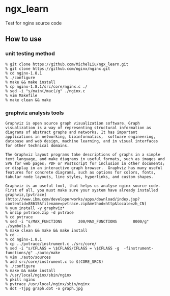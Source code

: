 # ngx_learn
Test for nginx source code

## How to use

### unit testing method

    % git clone https://github.com/MichelLiu/ngx_learn.git
    % git clone https://github.com/nginx/nginx.git
    % cd nginx-1.8.1
    % ./configure
    % make && make install
    % cp nginx-1.8.1/src/core/nginx.c ./
    % sed -i "s/main(/mac(/g" ./nginx.c
    % vim Makefile
    % make clean && make

### graphviz analysis tools
    
    Graphviz is open source graph visualization software. Graph visualization is a way of representing structural information as diagrams of abstract graphs and networks. It has important applications in networking, bioinformatics,  software engineering, database and web design, machine learning, and in visual interfaces for other technical domains. 
    
    The Graphviz layout programs take descriptions of graphs in a simple text language, and make diagrams in useful formats, such as images and SVG for web pages; PDF or Postscript for inclusion in other documents; or display in an interactive graph browser.  Graphviz has many useful features for concrete diagrams, such as options for colors, fonts, tabular node layouts, line styles, hyperlinks, and custom shapes. 
    
    Graphviz is an useful tool, that helps us analyse nginx source code.
    First of all, you must make sure your system have already installed graphviz,[pvtrace](http://www.ibm.com/developerworks/apps/download/index.jsp?contentid=88615&filename=pvtrace.zip&method=http&locale=zh_CN)
    % yum install -y graphviz*
    % unzip pvtrace.zip -d pvtrace
    % cd pvtrace
    % sed -i "s/MAX_FUNCTIONS       200/MAX_FUNCTIONS       8000/g" ./symbols.h
    % make clean && make && make install
    % cd -
    % cd nginx-1.8.1
    % cp ../pvtrace/instrument.c ./src/core/
    % sed -i "s/CFLAGS = \$CFLAGS/CFLAGS = \$CFLAGS -g  -finstrument-functions/g" ./auto/make
    % vim ./auto/sources
    % add src/core/instrument.c to $(CORE_SRCS)
    % ./configure
    % make && make install
    % /usr/local/nginx/sbin/nginx
    % pkill nginx
    % pvtrace /usr/local/nginx/sbin/nginx
    % dot -Tjpg graph.dot -o graph.jpg
